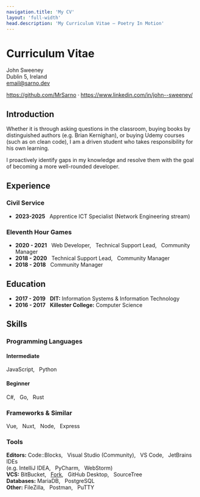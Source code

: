 ```yaml
---
navigation.title: 'My CV'
layout: 'full-width'
head.description: 'My Curriculum Vitae — Poetry In Motion'
---
```


# Curriculum Vitae

John Sweeney<br>
Dublin 5, Ireland<br>
email@sarno.dev

https://github.com/MrSarno · https://www.linkedin.com/in/john--sweeney/

## Introduction
Whether it is through asking questions in the classroom, buying books by distinguished authors (e.g. Brian Kernighan), or buying Udemy courses (such as on clean code), I am a driven student who takes responsibility for his own learning.

I proactively identify gaps in my knowledge and resolve them with the goal of becoming a more well-rounded developer.

## Experience
### Civil Service
- **2023-2025** &nbsp; Apprentice ICT Specialist (Network Engineering stream)

### Eleventh Hour Games
- **2020 - 2021** &nbsp; Web Developer, &nbsp; Technical Support Lead, &nbsp; Community Manager
- **2018 - 2020** &nbsp; Technical Support Lead, &nbsp; Community Manager
- **2018 - 2018** &nbsp; Community Manager

## Education
- **2017 - 2019** &nbsp; **DIT:** Information Systems & Information Technology
- **2016 - 2017** &nbsp; **Killester College:** Computer Science

## Skills
### Programming Languages
#### Intermediate
JavaScript, &nbsp; Python

#### Beginner
C#, &nbsp; Go, &nbsp; Rust

### Frameworks & Similar
Vue, &nbsp; Nuxt, &nbsp; Node, &nbsp; Express

### Tools
**Editors:** Code::Blocks, &nbsp; Visual Studio (Community), &nbsp; VS Code, &nbsp; JetBrains IDEs<br>
(e.g. IntelliJ IDEA, &nbsp; PyCharm, &nbsp; WebStorm)<br>
**VCS:** BitBucket, &nbsp; [Fork](https://git-fork.com/), &nbsp; GitHub Desktop, &nbsp; SourceTree<br>
**Databases:** MariaDB, &nbsp; PostgreSQL<br>
**Other:** FileZilla, &nbsp; Postman, &nbsp; PuTTY
